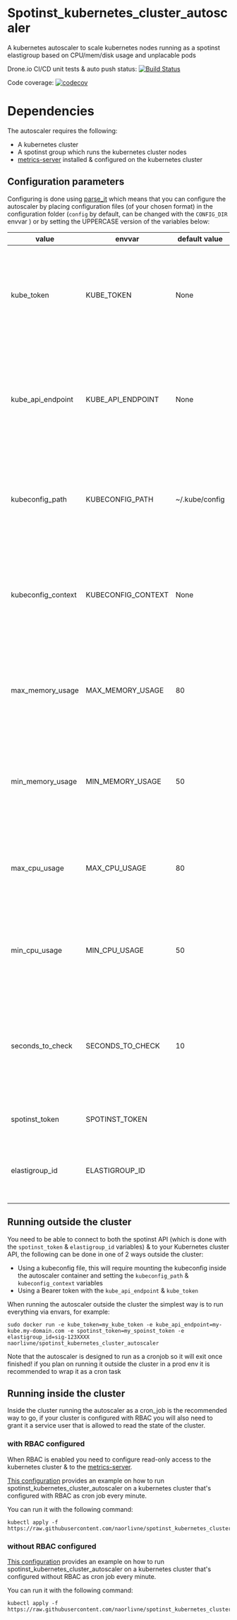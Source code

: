 # Spotinst_kubernetes_cluster_autoscaler

A kubernetes autoscaler to scale kubernetes nodes running as a spotinst elastigroup based on CPU/mem/disk usage and unplacable pods

Drone.io CI/CD unit tests & auto push status: [![Build Status](https://cloud.drone.io/api/badges/naorlivne/spotinst_kubernetes_cluster_autoscaler/status.svg)](https://cloud.drone.io/naorlivne/spotinst_kubernetes_cluster_autoscaler)

Code coverage: [![codecov](https://codecov.io/gh/naorlivne/spotinst_kubernetes_cluster_autoscaler/branch/master/graph/badge.svg)](https://codecov.io/gh/naorlivne/spotinst_kubernetes_cluster_autoscaler)

# Dependencies

The autoscaler requires the following:

* A kubernetes cluster 
* A spotinst group which runs the kubernetes cluster nodes
* [metrics-server](https://github.com/kubernetes-sigs/metrics-server) installed & configured on the kubernetes cluster

## Configuration parameters

Configuring is done using [parse_it](https://github.com/naorlivne/parse_it) which means that you can configure the autoscaler by placing configuration files (of your chosen format) in the configuration folder (`config` by default, can be changed with the `CONFIG_DIR` envvar ) or by setting the UPPERCASE version of the variables below:

| value              | envvar             | default value  | notes                                                                                                               |
|--------------------|--------------------|----------------|---------------------------------------------------------------------------------------------------------------------|
| kube_token         | KUBE_TOKEN         | None           | Kubernetes token used to connect to the cluster, not needed if running in cluster or using kubeconfig file          |
| kube_api_endpoint  | KUBE_API_ENDPOINT  | None           | Kubernetes API endpoint used to connect to the cluster, not needed if running in cluster or using kubeconfig file   |
| kubeconfig_path    | KUBECONFIG_PATH    | ~/.kube/config | Path to kubeconfig file used to connect to the cluster, not needed if running in cluster or using token auth        |
| kubeconfig_context | KUBECONFIG_CONTEXT | None           | Context of the kubeconfig file used to connect to the cluster, not needed if running in cluster or using token auth |
| max_memory_usage   | MAX_MEMORY_USAGE   | 80             | Maximum memory usage above which the cluster will be autoscaled, in percent (1 to 100)                              |
| min_memory_usage   | MIN_MEMORY_USAGE   | 50             | Minimum memory usage above which the cluster will be autoscaled, in percent (1 to 100)                              |
| max_cpu_usage      | MAX_CPU_USAGE      | 80             | Maximum CPU usage above which the cluster will be autoscaled, in percent (1 to 100)                                 |
| min_cpu_usage      | MIN_CPU_USAGE      | 50             | Minimum CPU usage above which the cluster will be autoscaled, in percent (1 to 100)                                 |
| seconds_to_check   | SECONDS_TO_CHECK   | 10             | time to wait before double checking of pending containers before scaling up if they are still in a pending state    |
| spotinst_token     | SPOTINST_TOKEN     |                | Required, token used to connect to spotinst                                                                         |
| elastigroup_id     | ELASTIGROUP_ID     |                | Required, the elastigroup ID of your kubernetes nodes in spotinst                                                   |

## Running outside the cluster

You need to be able to connect to both the spotinst API (which is done with the `spotinst_token` & `elastigroup_id` variables) & to your Kubernetes cluster API, the following can be done in one of 2 ways outside the cluster:

* Using a kubeconfig file, this will require mounting the kubeconfig inside the autoscaler container and setting the `kubeconfig_path` & `kubeconfig_context` variables
* Using a Bearer token with the `kube_api_endpoint` & `kube_token`

When running the autoscaler outside the cluster the simplest way is to run everything via envars, for example:

```shell script
sudo docker run -e kube_token=my_kube_token -e kube_api_endpoint=my-kube.my-domain.com -e spotinst_token=my_spoinst_token -e elastigroup_id=sig-123XXXX naorlivne/spotinst_kubernetes_cluster_autoscaler
```

Note that the autoscaler is designed to run as a cronjob so it will exit once finished! if you plan on running it outside the cluster in a prod env it is recommended to wrap it as a cron task

## Running inside the cluster

Inside the cluster running the autoscaler as a cron_job is the recommended way to go, if your cluster is configured with RBAC you will also need to grant it a service user that is allowed to read the state of the cluster.

### with RBAC configured

When RBAC is enabled you need to configure read-only access to the kubernetes cluster & to the [metrics-server](https://github.com/kubernetes-sigs/metrics-server).

[This configuration](kubernetes_in_cluster_example_config/with_rbac.yaml) provides an example on how to run spotinst_kubernetes_cluster_autoscaler on a kubernetes cluster that's configured with RBAC as cron job every minute.

You can run it with the following command:

```shell script
kubectl apply -f https://raw.githubusercontent.com/naorlivne/spotinst_kubernetes_cluster_autoscaler/master/kubernetes_in_cluster_example_config/with_rbac.yaml
```

### without RBAC configured

[This configuration](kubernetes_in_cluster_example_config/without_rbac.yaml) provides an example on how to run spotinst_kubernetes_cluster_autoscaler on a kubernetes cluster that's configured without RBAC as cron job every minute.

You can run it with the following command:

```shell script
kubectl apply -f https://raw.githubusercontent.com/naorlivne/spotinst_kubernetes_cluster_autoscaler/master/kubernetes_in_cluster_example_config/without_rbac.yaml
```
